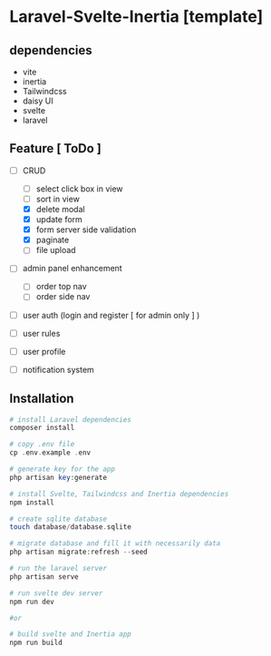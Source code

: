 # Laravel-Svelte-Inertia [template]

## dependencies 
  - vite
  - inertia    
  - Tailwindcss
  - daisy UI
  - svelte
  - laravel



## Feature [ ToDo ]
  - [ ] CRUD
    - [ ] select click box in view
    - [ ] sort in view
    - [x] delete modal
    - [x] update form
    - [x] form server side validation
    - [x] paginate
    - [ ] file upload 
  - [ ] admin panel enhancement
    - [ ] order top nav
    - [ ] order side nav
  - [ ] user auth (login and register [ for admin only ] )
  - [ ] user rules
  - [ ] user profile
  - [ ] notification system


## Installation
```php
# install Laravel dependencies
composer install

# copy .env file
cp .env.example .env

# generate key for the app
php artisan key:generate 

# install Svelte, Tailwindcss and Inertia dependencies
npm install

# create sqlite database
touch database/database.sqlite

# migrate database and fill it with necessarily data
php artisan migrate:refresh --seed

# run the laravel server
php artisan serve 

# run svelte dev server
npm run dev 

#or

# build svelte and Inertia app
npm run build 
```
